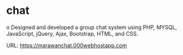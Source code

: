 # chat
o	Designed and developed a group chat system using PHP, MYSQL, JavaScript, jQuery, Ajax, Bootstrap, HTML, and CSS.

URL: https://marawanchat.000webhostapp.com
